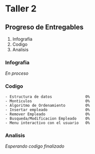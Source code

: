 # Taller 2

## Progreso de Entregables

1. Infografia
2. Codigo
3. Analisis

### Infografia
*En proceso*

### Codigo
    - Estructura de datos               0%
    - Monticulos                        0%
    - Algoritmo de Ordenamiento         0%
    - Insertar empleado                 0%
    - Remover Empleado                  0%
    - Busqueda/Modificacion Empleado    0%
    - Menu interactivo con el usuario   0%

### Analisis

*Esperando codigo finalizado*
